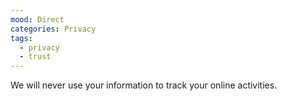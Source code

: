 ```yaml
---
mood: Direct
categories: Privacy
tags:
  - privacy
  - trust
---
```

We will never use your information to track your online activities.